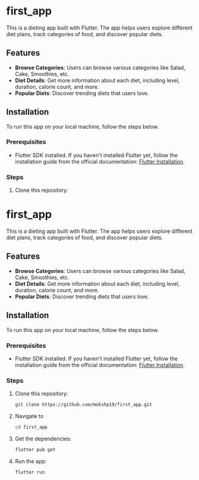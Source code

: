 # first_app

This is a dieting app built with Flutter. The app helps users explore different diet plans, track categories of food, and discover popular diets.

## Features

- **Browse Categories**: Users can browse various categories like Salad, Cake, Smoothies, etc.
- **Diet Details**: Get more information about each diet, including level, duration, calorie count, and more.
- **Popular Diets**: Discover trending diets that users love.

## Installation

To run this app on your local machine, follow the steps below.

### Prerequisites

- Flutter SDK installed. If you haven't installed Flutter yet, follow the installation guide from the official documentation: [Flutter Installation](https://flutter.dev/docs/get-started/install).

### Steps

1. Clone this repository:

# first_app

This is a dieting app built with Flutter. The app helps users explore different diet plans, track categories of food, and discover popular diets.

## Features

- **Browse Categories**: Users can browse various categories like Salad, Cake, Smoothies, etc.
- **Diet Details**: Get more information about each diet, including level, duration, calorie count, and more.
- **Popular Diets**: Discover trending diets that users love.

## Installation

To run this app on your local machine, follow the steps below.

### Prerequisites

- Flutter SDK installed. If you haven't installed Flutter yet, follow the installation guide from the official documentation: [Flutter Installation](https://flutter.dev/docs/get-started/install).

### Steps

1. Clone this repository:

   ```bash
   git clone https://github.com/mokshp19/first_app.git
   ```


2. Navigate to
   ```bash
   cd first_app
   ```

3. Get the dependencies:
   ```bash
   flutter pub get
   ```

4. Run the app:
   ```bash
   flutter run
   ```


